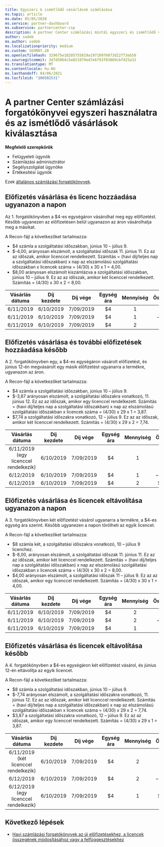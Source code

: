 ```yaml
---
title: Egyszeri & ismétlődő vásárlások számlázása
ms.topic: article
ms.date: 05/05/2020
ms.service: partner-dashboard
ms.subservice: partnercenter-csp
description: A partner Center számlázási mintái egyszeri és ismétlődő vásárlások esetén – Előfizetések vásárlása esetén további előfizetések hozzáadása, licencek hozzáadása vagy eltávolítása.
author: sodeb
ms.author: sodeb
ms.localizationpriority: medium
ms.custom: SEOMAY.20
ms.openlocfilehash: 329675e10205755819a19710976073d22f73eb58
ms.sourcegitcommit: 3d7d5064c5e021079ed7e6f93f03869cbf425a32
ms.translationtype: MT
ms.contentlocale: hu-HU
ms.lasthandoff: 04/06/2021
ms.locfileid: "106502531"
---
```

# <a name="partner-center-billing-scenarios-for-one-time-and-select-recurring-purchases"></a>A partner Center számlázási forgatókönyvei egyszeri használatra és az ismétlődő vásárlások kiválasztása

**Megfelelő szerepkörök**

- Felügyeleti ügynök
- Számlázási adminisztrátor
- Segélyszolgálat ügynöke
- Értékesítési ügynök

Ezek [általános számlázási forgatókönyvek](common-billing-scenarios.md). 

## <a name="purchase-a-subscription-and-add-a-license-on-the-same-day"></a>Előfizetés vásárlása és licenc hozzáadása ugyanazon a napon

Az 1. forgatókönyvben a $4-es egységáron vásárolhat meg egy előfizetést. Később ugyanezen az előfizetésen belül ugyanazon az áron vásárolhatja meg a másikat.

A Recon-fájl a következőket tartalmazza:

- $4 számla a szolgáltatási időszakban, június 10 – július 9.
- $-4,00, arányosan elszámolt, a szolgáltatási időszak 11. június 11. Ez az az időszak, amikor licenccel rendelkezett. Számítás = (havi díj/teljes nap a szolgáltatási időszakban) x nap az elszámolású szolgáltatási időszakban x licencek száma = (4/30) x 30 x 1 = 4,00.
- $8,00 arányosan elszámolt kiszámlázva a szolgáltatási időszakban, június 10 – július 9. Ez az az időszak, amikor két licenccel rendelkezett. Számítás = (4/30) x 30 x 2 = 8,00.

|**Vásárlás dátuma**   |**Díj kezdete** |**Díj vége**  |**Egység ára**  |**Mennyiség**  |**Összeg** |**Díj típusa** |
|:------:|:------:|:------:|:------:|:------:|:------:|:-----:|
|6/11/2019      |6/10/2019   |7/09/2019         |$4                |1                 |$4            |Új         |
|6/11/2019     | 6/10/2019    |7/09/2019        |$4        |1        | – $4       |addQuantity           |
|6/11/2019     | 6/10/2019    |7/09/2019        |$4        | 2      |$8         |addQuantity           |

## <a name="purchase-a-subscription-and-add-more-subscriptions-later"></a>Előfizetés vásárlása és további előfizetések hozzáadása később

A 2. forgatókönyvben egy, a $4-es egységáron vásárolt előfizetést, és június 12-én megvásárolt egy másik előfizetést ugyanarra a termékre, ugyanazon az áron.

A Recon-fájl a következőket tartalmazza:

- $4 számla a szolgáltatási időszakban, június 10 – július 9.
- $-3,87 arányosan elszámolt, a szolgáltatási időszakra vonatkozó, 11. június 12. Ez az az időszak, amikor egy licenccel rendelkezett. Számítás = (havi díj/teljes nap a szolgáltatási időszakban) x nap az elszámolású szolgáltatási időszakban x licencek száma = (4/30) x 29 x 1 = 3,87.
- $7,74 a szolgáltatási időszakra vonatkozó, 12 – július 9. Ez az az időszak, amikor két licenccel rendelkezett. Számítás = (4/30) x 29 x 2 = 7,74.

|**Vásárlás dátuma**   |**Díj kezdete** |**Díj vége**  |**Egység ára**  |**Mennyiség**  |**Összeg** |**Díj típusa** |
|:------:|:------:|:------:|:------:|:------:|:------:|:-----:|
|6/11/2019 (egy licenccel rendelkezik)     |6/10/2019   |7/09/2019         |$4         |1        |$4            |Új         |
|6/12/2019     | 6/10/2019    |7/09/2019        |$4        |1        | – $3,87       |addQuantity           |
|6/12/2019     | 6/10/2019    |7/09/2019        |$4        | 2      |$7,74       |addQuantity           |

## <a name="purchase-a-subscription-and-remove-a-license-on-the-same-day"></a>Előfizetés vásárlása és licencek eltávolítása ugyanazon a napon

A 3. forgatókönyvben két előfizetést vásárol ugyanarra a termékre, a $4-es egység ára szerint. Később ugyanezen a napon törölheti az egyik licencet.  

A Recon-fájl a következőket tartalmazza:

- $8 számla két, a szolgáltatási időszakra vonatkozó, 10 – július 9 licenchez.
- $-8,00, arányosan elszámolt, a szolgáltatási időszak 11. június 11. Ez az az időszak, amikor két licenccel rendelkezett. Számítás = (havi díj/teljes nap a szolgáltatási időszakban) x nap az elszámolású szolgáltatási időszakban x licencek száma = (4/30) x 30 x 2 = 8,00.
- $4,00 arányosan elszámolt, a szolgáltatási időszak 11 – július 9. Ez az az időszak, amikor egy licenccel rendelkezett. Számítás = (4/30) x 30 x 1 = 4,00.

|**Vásárlás dátuma**   |**Díj kezdete** |**Díj vége**  |**Egység ára**  |**Mennyiség**  |**Összeg** |**Díj típusa** |
|:------:|:------:|:------:|:------:|:------:|:------:|:-----:|
|6/11/2019      |6/10/2019   |7/09/2019         |$4                |2                 |$8            |Új         |
|6/11/2019     | 6/10/2019    |7/09/2019        |$4        |2        | – $8       |removeQuantity           |
|6/11/2019     | 6/10/2019    |7/09/2019        |$4        | 1      |$4         |removeQuantity           |

## <a name="purchase-a-subscription-and-remove-licenses-later"></a>Előfizetés vásárlása és licencek eltávolítása később

A 4. forgatókönyvben a $4-es egységáron két előfizetést vásárol, és június 12-én eltávolítja az egyik licencet.

A Recon-fájl a következőket tartalmazza:

- $8 számla a szolgáltatási időszakban, június 10 – július 9.
- $-7,74 arányosan elszámolt, a szolgáltatási időszakra vonatkozó, 11. június 12. Ez az az időszak, amikor két licenccel rendelkezett. Számítás = (havi díj/teljes nap a szolgáltatási időszakban) x nap az elszámolású szolgáltatási időszakban x licencek száma = (4/30) x 29 x 2 = 7,74.
- $3,87 a szolgáltatási időszakra vonatkozó, 12 – július 9. Ez az az időszak, amikor egy licenccel rendelkezett. Számítás = (4/30) x 29 x 1 = 3,87.

|**Vásárlás dátuma**   |**Díj kezdete** |**Díj vége**  |**Egység ára**  |**Mennyiség**  |**Összeg** |**Díj típusa** |
|:------:|:------:|:------:|:------:|:------:|:------:|:-----:|
|6/11/2019 (két licenccel rendelkezik)     |6/10/2019   |7/09/2019         |$4         |2        |$8       |Új       |
|6/12/2019     | 6/10/2019    |7/09/2019        |$4        |2        | – $7,74       |removeQuantity           |
|6/12/2019 (egy licenccel rendelkezik)    | 6/10/2019    |7/09/2019   |$4    |1      |$3,87    |removeQuantity |

## <a name="next-steps"></a>Következő lépések

- [Havi számlázási forgatókönyvek az új előfizetésekhez, a licencek összegének módosításához vagy a felfüggesztésekhez](common-billing-scenarios-monthly.md)